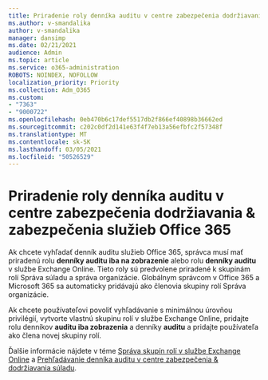 ```yaml
---
title: Priradenie roly denníka auditu v centre zabezpečenia dodržiavania & zabezpečenia služieb Office 365
ms.author: v-smandalika
author: v-smandalika
manager: dansimp
ms.date: 02/21/2021
audience: Admin
ms.topic: article
ms.service: o365-administration
ROBOTS: NOINDEX, NOFOLLOW
localization_priority: Priority
ms.collection: Adm_O365
ms.custom:
- "7363"
- "9000722"
ms.openlocfilehash: 0eb470b6c17def5517db2f866ef40898b36662ed
ms.sourcegitcommit: c202c0df2d141e63f4f7eb13a56efbfc2f57348f
ms.translationtype: MT
ms.contentlocale: sk-SK
ms.lasthandoff: 03/05/2021
ms.locfileid: "50526529"
---
```

# <a name="assign-an-audit-log-role-in-the-office-365-security--compliance-center"></a>Priradenie roly denníka auditu v centre zabezpečenia dodržiavania & zabezpečenia služieb Office 365

Ak chcete vyhľadať denník auditu služieb Office 365, správca musí mať priradenú rolu **denníky auditu iba na zobrazenie** alebo rolu **denníky auditu** v službe Exchange Online. Tieto roly sú predvolene priradené k skupinám rolí Správa súladu a správa organizácie. Globálnym správcom v Office 365 a Microsoft 365 sa automaticky pridávajú ako členovia skupiny rolí Správa organizácie.

Ak chcete používateľovi povoliť vyhľadávanie s minimálnou úrovňou privilégií, vytvorte vlastnú skupinu rolí v službe Exchange Online, pridajte rolu denníkov **auditu iba zobrazenia** a denníky **auditu** a pridajte používateľa ako člena novej skupiny rolí.

Ďalšie informácie nájdete v téme [Správa skupín rolí v službe Exchange Online](https://docs.microsoft.com/Exchange/permissions-exo/role-groups) a [Prehľadávanie denníka auditu v centre zabezpečenia & dodržiavania súladu](https://docs.microsoft.com/microsoft-365/compliance/search-the-audit-log-in-security-and-compliance).